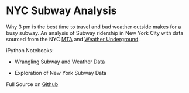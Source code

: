 # NYC Subway Analysis

Why 3 pm is the best time to travel and bad weather outside makes for a busy subway. An analysis of Subway ridership in New York City with data sourced from the NYC [MTA](http://web.mta.info/developers/) and [Weather Underground](http://www.wunderground.com). 

iPython Notebooks:

- Wrangling Subway and Weather Data 

- Exploration of New York Subway Data 


Full Source on [Github](https://github.com/timothyylim/NYC-Subway-Analysis) 

